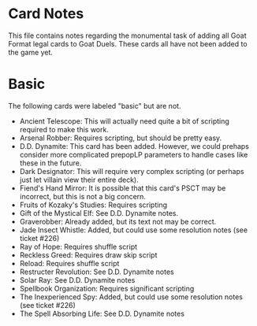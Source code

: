# Card Notes

This file contains notes regarding the monumental task of adding all Goat Format legal cards to Goat Duels. These cards all have not been added to the game yet.

# Basic
The following cards were labeled "basic" but are not.
- Ancient Telescope: This will actually need quite a bit of scripting required to make this work.
- Arsenal Robber: Requires scripting, but should be pretty easy.
- D.D. Dynamite: This card has been added. However, we could prehaps consider more complicated prepopLP parameters to handle cases like these in the future.
- Dark Designator: This will require very complex scripting (or perhaps just let villain view their entire deck).
- Fiend's Hand Mirror: It is possible that this card's PSCT may be incorrect, but this is not a big concern.
- Fruits of Kozaky's Studies: Requires scripting
- Gift of the Mystical Elf: See D.D. Dynamite notes.
- Graverobber: Already added, but its text not may be correct.
- Jade Insect Whistle: Added, but could use some resolution notes (see ticket #226)
- Ray of Hope: Requires shuffle script
- Reckless Greed: Requires draw skip script
- Reload: Requires shuffle script
- Restructer Revolution: See D.D. Dynamite notes
- Solar Ray: See D.D. Dynamite notes
- Spellbook Organization: Requires significant scripting
- The Inexperienced Spy: Added, but could use some resolution notes (see ticket #226)
- The Spell Absorbing Life: See D.D. Dynamite notes
